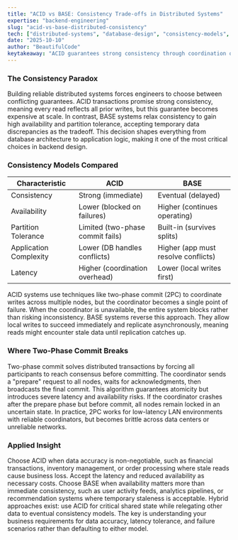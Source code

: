 ```yaml
---
title: "ACID vs BASE: Consistency Trade-offs in Distributed Systems"
expertise: "backend-engineering"
slug: "acid-vs-base-distributed-consistency"
tech: ["distributed-systems", "database-design", "consistency-models", "transaction-patterns", "scalability"]
date: "2025-10-10"
author: "BeautifulCode"
keytakeaway: "ACID guarantees strong consistency through coordination overhead and reduced availability, while BASE trades immediate consistency for high availability and requires application logic to handle conflicts."
---
```


### The Consistency Paradox

Building reliable distributed systems forces engineers to choose between conflicting guarantees. ACID transactions promise strong consistency, meaning every read reflects all prior writes, but this guarantee becomes expensive at scale. In contrast, BASE systems relax consistency to gain high availability and partition tolerance, accepting temporary data discrepancies as the tradeoff. This decision shapes everything from database architecture to application logic, making it one of the most critical choices in backend design.

### Consistency Models Compared

| Characteristic | ACID | BASE |
|---|---|---|
| Consistency | Strong (immediate) | Eventual (delayed) |
| Availability | Lower (blocked on failures) | Higher (continues operating) |
| Partition Tolerance | Limited (two-phase commit fails) | Built-in (survives splits) |
| Application Complexity | Lower (DB handles conflicts) | Higher (app must resolve conflicts) |
| Latency | Higher (coordination overhead) | Lower (local writes first) |

ACID systems use techniques like two-phase commit (2PC) to coordinate writes across multiple nodes, but the coordinator becomes a single point of failure. When the coordinator is unavailable, the entire system blocks rather than risking inconsistency. BASE systems reverse this approach. They allow local writes to succeed immediately and replicate asynchronously, meaning reads might encounter stale data until replication catches up.

### Where Two-Phase Commit Breaks

Two-phase commit solves distributed transactions by forcing all participants to reach consensus before committing. The coordinator sends a "prepare" request to all nodes, waits for acknowledgments, then broadcasts the final commit. This algorithm guarantees atomicity but introduces severe latency and availability risks. If the coordinator crashes after the prepare phase but before commit, all nodes remain locked in an uncertain state. In practice, 2PC works for low-latency LAN environments with reliable coordinators, but becomes brittle across data centers or unreliable networks.

### Applied Insight

Choose ACID when data accuracy is non-negotiable, such as financial transactions, inventory management, or order processing where stale reads cause business loss. Accept the latency and reduced availability as necessary costs. Choose BASE when availability matters more than immediate consistency, such as user activity feeds, analytics pipelines, or recommendation systems where temporary staleness is acceptable. Hybrid approaches exist: use ACID for critical shared state while relegating other data to eventual consistency models. The key is understanding your business requirements for data accuracy, latency tolerance, and failure scenarios rather than defaulting to either model.